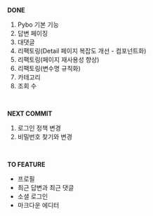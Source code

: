 **DONE**
1. Pybo 기본 기능
2. 답변 페이징
3. 대댓글
1. 리팩토링(Detail 페이지 복잡도 개선 - 컴포넌트화)
2. 리팩토링(페이지 재사용성 향상)
3. 리팩토링(변수명 규칙화)
1. 카테고리
2. 조회 수

<br>

**NEXT COMMIT**
1. 로그인 정책 변경
2. 비밀번호 찾기와 변경

<br>

**TO FEATURE**
* 프로필
* 최근 답변과 최근 댓글
* 소셜 로그인
* 마크다운 에디터
